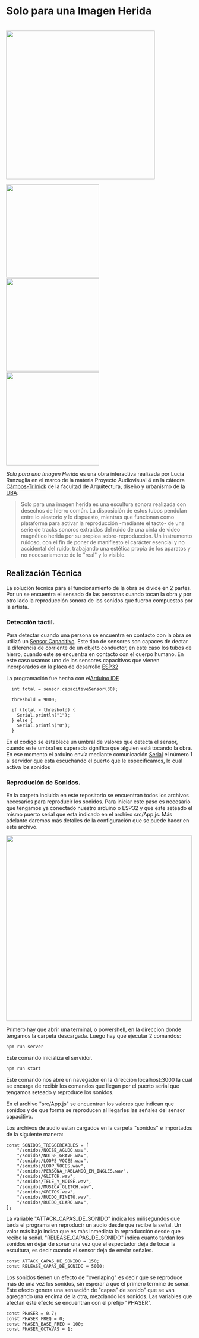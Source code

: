 # Solo para una Imagen Herida


<p float="center">
   &nbsp; &nbsp; &nbsp; &nbsp;&nbsp; &nbsp; &nbsp; &nbsp;&nbsp; &nbsp; &nbsp; &nbsp; &nbsp; &nbsp; &nbsp; &nbsp;&nbsp; &nbsp; &nbsp; &nbsp;&nbsp; &nbsp; &nbsp; &nbsp;
   &nbsp; &nbsp; &nbsp; &nbsp;&nbsp; &nbsp; &nbsp; &nbsp;&nbsp; 
  <img src="https://github.com/alejoRGB/Solo-para-una-imagen-herida/blob/main/1T8A1022.JPG" width="400"/>
</p>
<p float="center">
<img src="https://github.com/alejoRGB/Solo-para-una-imagen-herida/blob/main/WhatsApp%20Image%202024-01-29%20at%2009.54.31.jpeg" width="250" />
   &nbsp; &nbsp; &nbsp; &nbsp;&nbsp; &nbsp; &nbsp; &nbsp;
<img src="https://github.com/alejoRGB/Solo-para-una-imagen-herida/blob/main/1T8A1033.JPG" width="250" /> 
 &nbsp; &nbsp; &nbsp; &nbsp;&nbsp; &nbsp; &nbsp; &nbsp;
<img src="https://github.com/alejoRGB/Solo-para-una-imagen-herida/blob/main/WhatsApp%20Image%202024-01-29%20at%2022.49.53.jpeg" width="250" /> 
 
  
</p>

_Solo para una Imagen Herida_ es una obra interactiva realizada por Lucía Ranzuglia en el marco de la materia Proyecto Audiovisual 4 en la cátedra [Cámpos-Trilnick](https://campostrilnick.org/equipo/) de
la facultad de Arquitectura, diseño y urbanismo de la [UBA](https://www.uba.ar/).


> Solo para una imagen herida es una escultura sonora realizada con desechos de hierro común. La disposición de estos tubos pendulan entre lo aleatorio y lo dispuesto, mientras que funcionan como plataforma para activar la reproducción -mediante el tacto- de una serie de tracks sonoros extraidos del ruido de una cinta de video magnético herida por su propioa sobre-reproduccion. Un instrumento ruidoso, con el fin de poner de manifiesto el carácter esencial y no accidental del ruido, trabajando una estética propia de los aparatos y no necesariamente de lo "real" y lo visible.


## Realización Técnica

La solución técnica para el funcionamiento de la obra se divide en 2 partes. Por un se encuentra el sensado de las personas cuando tocan la obra y por otro lado la reproducción sonora de los sonidos que fueron compuestos por la artista. 

### Detección táctil.

Para detectar cuando una persona se encuentra en contacto con la obra se utilizó un [Sensor Capacitivo](https://es.wikipedia.org/wiki/Sensor_capacitivo). Este tipo de sensores son capaces de dectar la diferencia de corriente de un objeto conductor, en este caso los tubos de hierro, cuando este se encuentra en contacto con el cuerpo humano. En este caso usamos uno 
de los sensores capacitivos que vienen incorporados en la placa de desarrollo [ESP32](https://docs.espressif.com/projects/esp-idf/en/latest/esp32/api-reference/peripherals/touch_pad.html)

La programación fue hecha con el[Arduino IDE](https://proyectoidis.org/arduino/)
```
  int total = sensor.capacitiveSensor(30);

  threshold = 9000;

  if (total > threshold) {
    Serial.println("1");
  } else {
    Serial.println("0");
  }

```

En el codigo se establece un umbral de valores que detecta el sensor, cuando este umbral es superado significa que alguien está tocando la 
obra. En ese momento el arduino envía mediante comunicación [Serial](https://es.wikipedia.org/wiki/Comunicaci%C3%B3n_serie) el número 1 al servidor que esta escuchando el puerto 
que le especificamos, lo cual activa los sonidos

### Reprodución de Sonidos.

En la carpeta incluida en este repositorio se encuentran todos los archivos necesarios para reproducir los sonidos.
Para iniciar este paso es necesario que tengamos ya conectado nuestro arduino o ESP32 y que este seteado el mismo puerto serial
que esta indicado en el archivo src/App.js. Más adelante daremos más detalles de la configuración que se puede hacer en este archivo. 


<img src="https://github.com/alejoRGB/Solo-para-una-imagen-herida/blob/main/server_manu.PNG" width="500" />


Primero hay que abrir una terminal, o powershell, en la direccion donde tengamos la carpeta descargada. 
Luego hay que ejecutar 2 comandos: 

```
npm run server

```
Este comando inicializa el servidor.

```
npm run start

```
Este comando nos abre un navegador en la dirección localhost:3000 la cual se encarga de recibir los comandos 
que llegan por el puerto serial que tengamos seteado y reproduce los sonidos.

En el archivo "src/App.js" se encuentran los valores que indican que sonidos y de que forma se reproducen al llegarles las señales del
sensor capacitivo. 

Los archivos de audio estan cargados en la carpeta "sonidos" e importados de la siguiente manera:
```
const SONIDOS_TRIGGEREABLES = [
	"/sonidos/NOISE_AGUDO.wav",
	"/sonidos/NOISE_GRAVE.wav",
	"/sonidos/LOOPS_VOCES.wav",
	"/sonidos/LOOP_VOCES.wav",
	"/sonidos/PERSONA_HABLANDO_EN_INGLES.wav",
	"/sonidos/GLITCH.wav",
	"/sonidos/TELE_Y_NOISE.wav",
	"/sonidos/MUSICA_GLITCH.wav",
	"/sonidos/GRITOS.wav",
	"/sonidos/RUIDO_FINITO.wav",
	"/sonidos/RUIDO_CLARO.wav",
];

```

La variable "ATTACK_CAPAS_DE_SONIDO" indica los milisegundos que tarda el programa en reproducir un audio desde que recibe la señal. Un valor más bajo
indica que es más inmediata la reproducción desde que recibe la señal. "RELEASE_CAPAS_DE_SONIDO" indica cuanto tardan los sonidos en dejar de sonar una vez que
el espectador deja de tocar la escultura, es decir cuando el sensor deja de envíar señales. 
```
const ATTACK_CAPAS_DE_SONIDO = 150;
const RELEASE_CAPAS_DE_SONIDO = 5000;

```

Los sonidos tienen un efecto de "overlaping" es decir que se reproduce más de una vez los sonidos, sin esperar a que el primero termine de sonar.
Este efecto genera una sensación de "capas" de sonido" que se van agregando una encima de la otra, mezclando los sonidos. Las variables que afectan este
efecto se encuentran con el prefijo "PHASER". 

```
const PHASER = 0.7;
const PHASER_FREQ = 0;
const PHASER_BASE_FREQ = 100;
const PHASER_OCTAVAS = 1;

```



